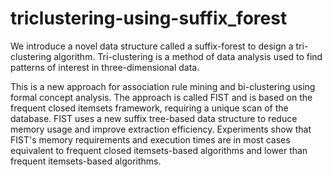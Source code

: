 # triclustering-using-suffix_forest

We introduce a novel data structure called a suffix-forest to design a tri-clustering algorithm. Tri-clustering is a method of data analysis used to find patterns of interest in three-dimensional data.

This is a new approach for association rule mining and bi-clustering using formal concept analysis. The approach is called FIST and is based on the frequent closed itemsets framework, requiring a unique scan of the database. FIST uses a new suffix tree-based data structure to reduce memory usage and improve extraction efficiency. Experiments show that FIST's memory requirements and execution times are in most cases equivalent to frequent closed itemsets-based algorithms and lower than frequent itemsets-based algorithms.
